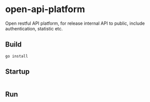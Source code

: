 # open-api-platform
Open restful API platform, for release internal API to public, include authentication, statistic etc.

## Build

```
go install
```

## Startup

```port 8080 
```

## Run


